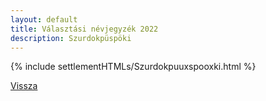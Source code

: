 ```yaml
---
layout: default
title: Választási névjegyzék 2022
description: Szurdokpüspöki
---
```


{% include settlementHTMLs/Szurdokpuuxspooxki.html %}

[Vissza](../)